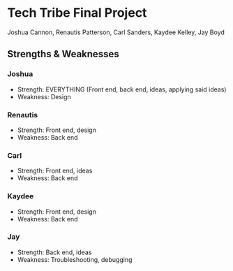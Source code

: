 # Tech Tribe Final Project
Joshua Cannon, Renautis Patterson, Carl Sanders, Kaydee Kelley, Jay Boyd
## Strengths & Weaknesses
### Joshua
* Strength: EVERYTHING (Front end, back end, ideas, applying said ideas)
* Weakness: Design

### Renautis
* Strength: Front end, design
 * Weakness: Back end
### Carl
* Strength: Front end, ideas
* Weakness: Back end
### Kaydee
* Strength: Front end, design
* Weakness: Back end
### Jay
* Strength: Back end, ideas
* Weakness: Troubleshooting, debugging